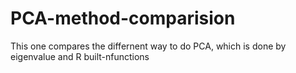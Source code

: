 # PCA-method-comparision
This one compares the differnent way to do PCA, which is done by eigenvalue and R  built-nfunctions
